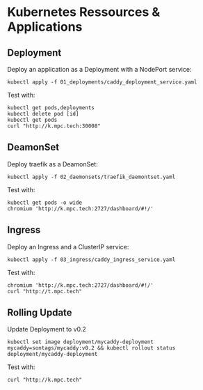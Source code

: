 # Kubernetes Ressources & Applications

## Deployment

Deploy an application as a Deployment with a NodePort service:

```
kubectl apply -f 01_deployments/caddy_deployment_service.yaml
```

Test with:

```
kubectl get pods,deployments
kubectl delete pod [id]
kubectl get pods
curl "http://k.mpc.tech:30008"
```

## DeamonSet

Deploy traefik as a DeamonSet:

```
kubectl apply -f 02_daemonsets/traefik_daemontset.yaml
```

Test with:

```
kubectl get pods -o wide
chromium 'http://k.mpc.tech:2727/dashboard/#!/'
```

## Ingress

Deploy an Ingress and a ClusterIP service:

```
kubectl apply -f 03_ingress/caddy_ingress_service.yaml
```

Test with:

```
chromium 'http://k.mpc.tech:2727/dashboard/#!/'
curl "http://t.mpc.tech"
```

## Rolling Update

Update Deployment to v0.2

```
kubectl set image deployment/mycaddy-deployment mycaddy=sontags/mycaddy:v0.2 && kubectl rollout status deployment/mycaddy-deployment
```

Test with:

```
curl "http://k.mpc.tech"
```

